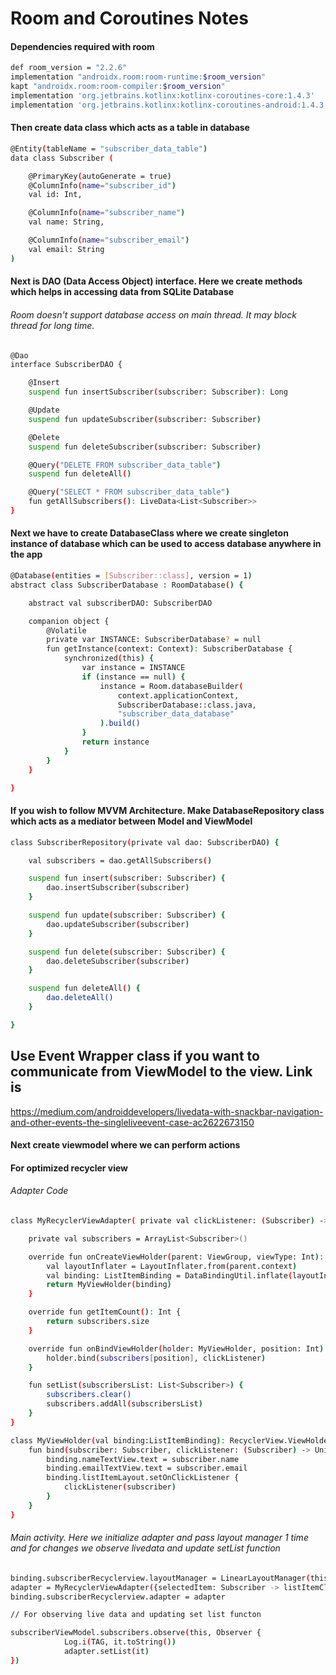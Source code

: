 # Room and Coroutines Notes

#### Dependencies required with room

```bash
def room_version = "2.2.6"
implementation "androidx.room:room-runtime:$room_version"
kapt "androidx.room:room-compiler:$room_version"
implementation 'org.jetbrains.kotlinx:kotlinx-coroutines-core:1.4.3'
implementation 'org.jetbrains.kotlinx:kotlinx-coroutines-android:1.4.3'
```

#### Then create data class which acts as a table in database

```bash
@Entity(tableName = "subscriber_data_table")
data class Subscriber (

    @PrimaryKey(autoGenerate = true)
    @ColumnInfo(name="subscriber_id")
    val id: Int,

    @ColumnInfo(name="subscriber_name")
    val name: String,

    @ColumnInfo(name="subscriber_email")
    val email: String
)
```

#### Next is DAO (Data Access Object) interface. Here we create methods which helps in accessing data from SQLite Database

###### Room doesn't support database access on main thread. It may block thread for long time.

```bash
@Dao
interface SubscriberDAO {

    @Insert
    suspend fun insertSubscriber(subscriber: Subscriber): Long

    @Update
    suspend fun updateSubscriber(subscriber: Subscriber)

    @Delete
    suspend fun deleteSubscriber(subscriber: Subscriber)

    @Query("DELETE FROM subscriber_data_table")
    suspend fun deleteAll()

    @Query("SELECT * FROM subscriber_data_table")
    fun getAllSubscribers(): LiveData<List<Subscriber>>
}
```

#### Next we have to create DatabaseClass where we create singleton instance of database which can be used to access database anywhere in the app

```bash
@Database(entities = [Subscriber::class], version = 1)
abstract class SubscriberDatabase : RoomDatabase() {

    abstract val subscriberDAO: SubscriberDAO

    companion object {
        @Volatile
        private var INSTANCE: SubscriberDatabase? = null
        fun getInstance(context: Context): SubscriberDatabase {
            synchronized(this) {
                var instance = INSTANCE
                if (instance == null) {
                    instance = Room.databaseBuilder(
                        context.applicationContext,
                        SubscriberDatabase::class.java,
                        "subscriber_data_database"
                    ).build()
                }
                return instance
            }
        }
    }

}
```

#### If you wish to follow MVVM Architecture. Make DatabaseRepository class which acts as a mediator between Model and ViewModel

```bash
class SubscriberRepository(private val dao: SubscriberDAO) {

    val subscribers = dao.getAllSubscribers()

    suspend fun insert(subscriber: Subscriber) {
        dao.insertSubscriber(subscriber)
    }

    suspend fun update(subscriber: Subscriber) {
        dao.updateSubscriber(subscriber)
    }

    suspend fun delete(subscriber: Subscriber) {
        dao.deleteSubscriber(subscriber)
    }

    suspend fun deleteAll() {
        dao.deleteAll()
    }

}
```

## Use Event Wrapper class if you want to communicate from ViewModel to the view. Link is

https://medium.com/androiddevelopers/livedata-with-snackbar-navigation-and-other-events-the-singleliveevent-case-ac2622673150

#### Next create viewmodel where we can perform actions

#### For optimized recycler view

###### Adapter Code

```bash
class MyRecyclerViewAdapter( private val clickListener: (Subscriber) -> Unit): RecyclerView.Adapter<MyViewHolder>() {

    private val subscribers = ArrayList<Subscriber>()

    override fun onCreateViewHolder(parent: ViewGroup, viewType: Int): MyViewHolder {
        val layoutInflater = LayoutInflater.from(parent.context)
        val binding: ListItemBinding = DataBindingUtil.inflate(layoutInflater, R.layout.list_item, parent, false)
        return MyViewHolder(binding)
    }

    override fun getItemCount(): Int {
        return subscribers.size
    }

    override fun onBindViewHolder(holder: MyViewHolder, position: Int) {
        holder.bind(subscribers[position], clickListener)
    }

    fun setList(subscribersList: List<Subscriber>) {
        subscribers.clear()
        subscribers.addAll(subscribersList)
    }
}

class MyViewHolder(val binding:ListItemBinding): RecyclerView.ViewHolder(binding.root) {
    fun bind(subscriber: Subscriber, clickListener: (Subscriber) -> Unit) {
        binding.nameTextView.text = subscriber.name
        binding.emailTextView.text = subscriber.email
        binding.listItemLayout.setOnClickListener {
            clickListener(subscriber)
        }
    }
}
```

###### Main activity. Here we initialize adapter and pass layout manager 1 time and for changes we observe livedata and update setList function

```bash
binding.subscriberRecyclerview.layoutManager = LinearLayoutManager(this)
adapter = MyRecyclerViewAdapter({selectedItem: Subscriber -> listItemClicked(selectedItem)})
binding.subscriberRecyclerview.adapter = adapter

// For observing live data and updating set list functon

subscriberViewModel.subscribers.observe(this, Observer {
            Log.i(TAG, it.toString())
            adapter.setList(it)
})

```
